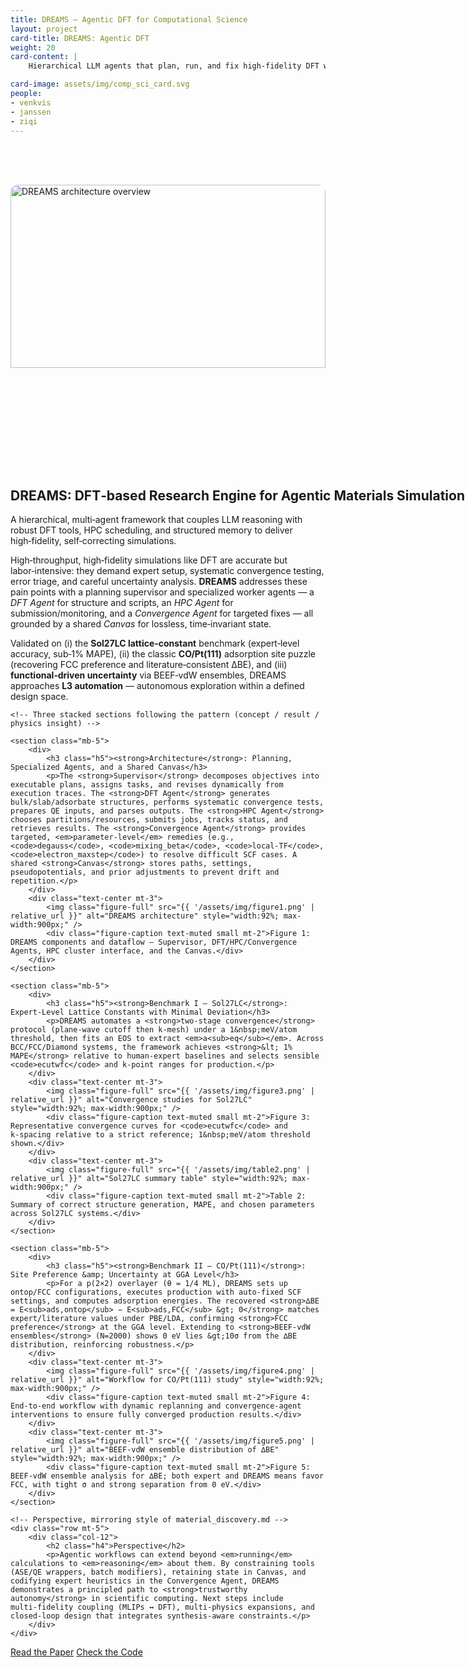 ```yaml
---
title: DREAMS — Agentic DFT for Computational Science
layout: project
card-title: DREAMS: Agentic DFT
weight: 20
card-content: |
    Hierarchical LLM agents that plan, run, and fix high‑fidelity DFT workflows — approaching L3 automation for materials discovery.

card-image: assets/img/comp_sci_card.svg
people:
- venkvis
- janssen
- ziqi
---
```


<!-- DREAMS — page following the style of material_discovery.md -->

<section class="container my-5">
    <!-- Intro row with hero image on the right (to mirror the style) -->
    <div class="row align-items-start mb-4">
        <div class="col-lg-6 order-lg-2 text-center">
            <!-- Large hero image: architecture overview (Fig. 1) -->
            <div class="placeholder-hero" style="background:transparent; border-radius:12px; padding:0; height:520px; display:flex; align-items:center; justify-content:center; overflow:hidden;">
                <img src="{% link assets/img/figure1.png %}" alt="DREAMS architecture overview" style="width:100%; height:75%; object-fit:cover; display:block; border-radius:12px;">
            </div>
        </div>
        <div class="col-lg-6 order-lg-1">
            <h1 class="display-6 fw-bold" style="white-space:nowrap;">DREAMS: DFT‑based Research Engine for Agentic Materials Simulation</h1>
            <p class="lead text-muted">A hierarchical, multi‑agent framework that couples LLM reasoning with robust DFT tools, HPC scheduling, and structured memory to deliver high‑fidelity, self‑correcting simulations.</p>
            <p style="max-width:680px;">High‑throughput, high‑fidelity simulations like DFT are accurate but labor‑intensive: they demand expert setup, systematic convergence testing, error triage, and careful uncertainty analysis. <strong>DREAMS</strong> addresses these pain points with a planning supervisor and specialized worker agents — a <em>DFT Agent</em> for structure and scripts, an <em>HPC Agent</em> for submission/monitoring, and a <em>Convergence Agent</em> for targeted fixes — all grounded by a shared <em>Canvas</em> for lossless, time‑invariant state.</p>
            <p>Validated on (i) the <strong>Sol27LC lattice‑constant</strong> benchmark (expert‑level accuracy, sub‑1% MAPE), (ii) the classic <strong>CO/Pt(111)</strong> adsorption site puzzle (recovering FCC preference and literature‑consistent ∆BE), and (iii) <strong>functional‑driven uncertainty</strong> via BEEF‑vdW ensembles, DREAMS approaches <strong>L3 automation</strong> — autonomous exploration within a defined design space.</p>
        </div>
    </div>

    <!-- Three stacked sections following the pattern (concept / result / physics insight) -->

    <section class="mb-5">
        <div>
            <h3 class="h5"><strong>Architecture</strong>: Planning, Specialized Agents, and a Shared Canvas</h3>
            <p>The <strong>Supervisor</strong> decomposes objectives into executable plans, assigns tasks, and revises dynamically from execution traces. The <strong>DFT Agent</strong> generates bulk/slab/adsorbate structures, performs systematic convergence tests, prepares QE inputs, and parses outputs. The <strong>HPC Agent</strong> chooses partitions/resources, submits jobs, tracks status, and retrieves results. The <strong>Convergence Agent</strong> provides targeted, <em>parameter‑level</em> remedies (e.g., <code>degauss</code>, <code>mixing_beta</code>, <code>local-TF</code>, <code>electron_maxstep</code>) to resolve difficult SCF cases. A shared <strong>Canvas</strong> stores paths, settings, pseudopotentials, and prior adjustments to prevent drift and repetition.</p>
        </div>
        <div class="text-center mt-3">
            <img class="figure-full" src="{{ '/assets/img/figure1.png' | relative_url }}" alt="DREAMS architecture" style="width:92%; max-width:900px;" />
            <div class="figure-caption text-muted small mt-2">Figure 1: DREAMS components and dataflow — Supervisor, DFT/HPC/Convergence Agents, HPC cluster interface, and the Canvas.</div>
        </div>
    </section>

    <section class="mb-5">
        <div>
            <h3 class="h5"><strong>Benchmark I — Sol27LC</strong>: Expert‑Level Lattice Constants with Minimal Deviation</h3>
            <p>DREAMS automates a <strong>two‑stage convergence</strong> protocol (plane‑wave cutoff then k‑mesh) under a 1&nbsp;meV/atom threshold, then fits an EOS to extract <em>a<sub>eq</sub></em>. Across BCC/FCC/Diamond systems, the framework achieves <strong>&lt; 1% MAPE</strong> relative to human‑expert baselines and selects sensible <code>ecutwfc</code> and k‑point ranges for production.</p>
        </div>
        <div class="text-center mt-3">
            <img class="figure-full" src="{{ '/assets/img/figure3.png' | relative_url }}" alt="Convergence studies for Sol27LC" style="width:92%; max-width:900px;" />
            <div class="figure-caption text-muted small mt-2">Figure 3: Representative convergence curves for <code>ecutwfc</code> and k‑spacing relative to a strict reference; 1&nbsp;meV/atom threshold shown.</div>
        </div>
        <div class="text-center mt-3">
            <img class="figure-full" src="{{ '/assets/img/table2.png' | relative_url }}" alt="Sol27LC summary table" style="width:92%; max-width:900px;" />
            <div class="figure-caption text-muted small mt-2">Table 2: Summary of correct structure generation, MAPE, and chosen parameters across Sol27LC systems.</div>
        </div>
    </section>

    <section class="mb-5">
        <div>
            <h3 class="h5"><strong>Benchmark II — CO/Pt(111)</strong>: Site Preference &amp; Uncertainty at GGA Level</h3>
            <p>For a p(2×2) overlayer (θ = 1/4 ML), DREAMS sets up ontop/FCC configurations, executes production with auto‑fixed SCF settings, and computes adsorption energies. The recovered <strong>∆BE = E<sub>ads,ontop</sub> − E<sub>ads,FCC</sub> &gt; 0</strong> matches expert/literature values under PBE/LDA, confirming <strong>FCC preference</strong> at the GGA level. Extending to <strong>BEEF‑vdW ensembles</strong> (N=2000) shows 0 eV lies &gt;10σ from the ∆BE distribution, reinforcing robustness.</p>
        </div>
        <div class="text-center mt-3">
            <img class="figure-full" src="{{ '/assets/img/figure4.png' | relative_url }}" alt="Workflow for CO/Pt(111) study" style="width:92%; max-width:900px;" />
            <div class="figure-caption text-muted small mt-2">Figure 4: End‑to‑end workflow with dynamic replanning and convergence‑agent interventions to ensure fully converged production results.</div>
        </div>
        <div class="text-center mt-3">
            <img class="figure-full" src="{{ '/assets/img/figure5.png' | relative_url }}" alt="BEEF‑vdW ensemble distribution of ∆BE" style="width:92%; max-width:900px;" />
            <div class="figure-caption text-muted small mt-2">Figure 5: BEEF‑vdW ensemble analysis for ∆BE; both expert and DREAMS means favor FCC, with tight σ and strong separation from 0 eV.</div>
        </div>
    </section>

    <!-- Perspective, mirroring style of material_discovery.md -->
    <div class="row mt-5">
        <div class="col-12">
            <h2 class="h4">Perspective</h2>
            <p>Agentic workflows can extend beyond <em>running</em> calculations to <em>reasoning</em> about them. By constraining tools (ASE/QE wrappers, batch modifiers), retaining state in Canvas, and codifying expert heuristics in the Convergence Agent, DREAMS demonstrates a principled path to <strong>trustworthy autonomy</strong> in scientific computing. Next steps include multi‑fidelity coupling (MLIPs ↔ DFT), multi‑physics expansions, and closed‑loop design that integrates synthesis‑aware constraints.</p>
        </div>
    </div>
</section>

<!-- Call-to-action buttons, consistent with style -->
<section class="container my-5">
    <div class="row">
        <div class="col-12 text-center">
            <div class="md-ctas mt-4">
                <a class="btn btn-paper me-3" href="{{ '/DREAMS.pdf' | relative_url }}" target="_blank" rel="noopener noreferrer">Read the Paper</a>
                <a class="btn btn-code" href="https://github.com/BattModels/material_agent" target="_blank" rel="noopener noreferrer">Check the Code</a>
            </div>
        </div>
    </div>
</section>

